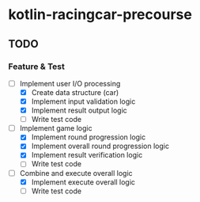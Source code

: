 # kotlin-racingcar-precourse

## TODO

### Feature & Test

- [ ] Implement user I/O processing
  - [x] Create data structure (car)
  - [x] Implement input validation logic
  - [x] Implement result output logic
  - [ ] Write test code
- [ ] Implement game logic
  - [x] Implement round progression logic
  - [x] Implement overall round progression logic
  - [x] Implement result verification logic
  - [ ] Write test code
- [ ] Combine and execute overall logic
  - [x] Implement execute overall logic
  - [ ] Write test code